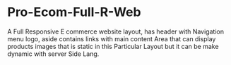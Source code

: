 # Pro-Ecom-Full-R-Web

A Full Responsive E commerce website layout, has header with 
Navigation menu logo, aside contains links with main content 
Area that can display products images that is static in this
Particular Layout but it can be make dynamic with server 
Side Lang.
